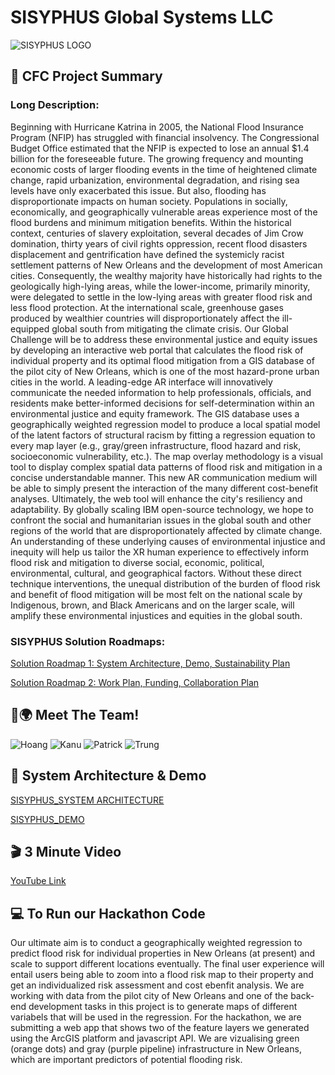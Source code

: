 # SISYPHUS Global Systems LLC
![SISYPHUS LOGO](https://user-images.githubusercontent.com/81652014/120048744-c25c6200-bfcc-11eb-9f3f-9610a960c635.jpg)

## &#128221; CFC Project Summary

### Long Description:
Beginning with Hurricane Katrina in 2005, the National Flood Insurance Program  (NFIP) has struggled with financial insolvency. The Congressional Budget Office estimated that the NFIP is expected to lose an annual $1.4 billion for the foreseeable future. The growing frequency and mounting economic costs of larger flooding events in the time of heightened climate change, rapid urbanization,  environmental degradation, and rising sea levels have only exacerbated this issue. But also, flooding has disproportionate impacts on human society. Populations in socially, economically, and geographically vulnerable areas experience most of  the flood burdens and minimum mitigation benefits. Within the historical context, centuries of slavery exploitation, several decades of Jim Crow domination, thirty years of civil rights oppression, recent flood disasters displacement and gentrification have defined the systemicly racist settlement patterns of New Orleans and the development of most American cities. Consequently, the wealthy majority have historically had rights to the geologically high-lying areas, while the lower-income, primarily minority, were delegated to settle in the low-lying areas  with greater flood risk and less flood protection. At the international scale, greenhouse  gases produced by wealthier countries will disproportionately affect the ill-equipped global south from mitigating the climate crisis. Our Global Challenge will be to address these environmental justice and  equity issues by developing an interactive web portal that calculates the flood risk  of individual property and its optimal flood mitigation from a GIS database of the  pilot city of New Orleans, which is one of the most hazard-prone urban cities in the  world. A leading-edge AR interface will innovatively communicate the needed  information to help professionals, officials, and residents make better-informed  decisions for self-determination within an environmental justice and equity  framework. The GIS database uses a geographically weighted regression model  to produce a local spatial model of the latent factors of structural racism by fitting  a regression equation to every map layer (e.g., gray/green infrastructure, flood  hazard and risk, socioeconomic vulnerability, etc.). The map overlay methodology  is a visual tool to display complex spatial data patterns of flood risk and mitigation  in a concise understandable manner. This new AR communication medium will be  able to simply present the interaction of the many different cost-benefit analyses.  Ultimately, the web tool will enhance the city's resiliency and adaptability. By  globally scaling IBM open-source technology, we hope to confront the social  and humanitarian issues in the global south and other regions of the world that are  disproportionately affected by climate change. An understanding of these underlying  causes of environmental injustice and inequity will help us tailor the XR human  experience to effectively inform flood risk and mitigation to diverse social, economic, political, environmental, cultural, and geographical factors. Without these direct technique interventions, the unequal distribution of the burden of flood  risk and benefit of flood mitigation will be most felt on the national scale by Indigenous, brown, and Black Americans and on the larger scale, will amplify these  environmental injustices and equities in the global south.

### SISYPHUS Solution Roadmaps:
[Solution Roadmap 1: System Architecture, Demo, Sustainability Plan](https://github.com/trungvu08/SISYPHUS_GLOBAL_SYSTEMS/files/6563909/SISYPHUS_Solution.Roadmap.1.System.Architecture.Demo.Sustainablity.Plan.pdf)

[Solution Roadmap 2: Work Plan, Funding, Collaboration Plan](https://github.com/trungvu08/SISYPHUS_GLOBAL_SYSTEMS/files/6563639/SISYPHUS_Solution_Roadmap_2_Work.PlanFundingCollaborationPlan.pdf)

## &#128129;&#127757; Meet The Team!
![Hoang](https://user-images.githubusercontent.com/81652014/120049355-8b874b80-bfce-11eb-8f64-b72ccb9e9d6d.png)
![Kanu](https://user-images.githubusercontent.com/81652014/120049354-89bd8800-bfce-11eb-9d59-04aefd29cd34.png)
![Patrick](https://user-images.githubusercontent.com/81652014/120049352-87f3c480-bfce-11eb-9e46-ac36777501a9.png)
![Trung](https://user-images.githubusercontent.com/81652014/120049347-84f8d400-bfce-11eb-9192-cd3162eff608.png)

## :open_file_folder: System Architecture & Demo
[SISYPHUS_SYSTEM ARCHITECTURE](https://github.com/trungvu08/SISYPHUS_GLOBAL_SYSTEMS/files/6563699/SISYPHUS_System.Architecture.pdf)

[SISYPHUS_DEMO](https://github.com/trungvu08/SISYPHUS_GLOBAL_SYSTEMS/files/6563700/SISYPHUS_Demo.pdf)

## :clapper: 3 Minute Video
[YouTube Link](https://youtu.be/kIr99fvXzpk)

## &#128187; To Run our Hackathon Code
Our ultimate aim is to conduct a geographically weighted regression to predict flood risk for individual properties in New Orleans (at present) and scale to support different locations eventually. The final user experience will entail users being able to zoom into a flood risk map to their property and get an individualized risk assessment and cost ebenfit analysis. We are working with data from the pilot city of New Orleans and one of the back-end development tasks in this project is to generate maps of different variabels that will be used in the regression. For the hackathon, we are submitting a web app that shows two of the feature layers we generated using the ArcGIS platform and javascript API. We are vizualising green (orange dots) and gray (purple pipeline) infrastructure in New Orleans, which are important predictors of potential flooding risk. 




